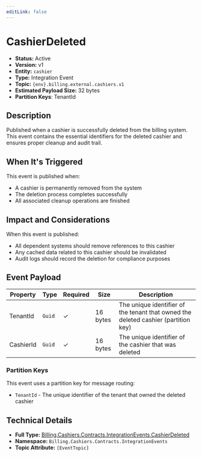 ```yaml
---
editLink: false
---
```


# CashierDeleted

- **Status:** Active
- **Version:** v1
- **Entity:** `cashier`
- **Type:** Integration Event
- **Topic:** `{env}.billing.external.cashiers.v1`
- **Estimated Payload Size:** 32 bytes
- **Partition Keys**: TenantId
## Description

Published when a cashier is successfully deleted from the billing system. This event contains the essential identifiers for the deleted
cashier and ensures proper cleanup and audit trail.

## When It's Triggered

This event is published when:
- A cashier is permanently removed from the system
- The deletion process completes successfully
- All associated cleanup operations are finished

## Impact and Considerations

When this event is published:
- All dependent systems should remove references to this cashier
- Any cached data related to this cashier should be invalidated
- Audit logs should record the deletion for compliance purposes
## Event Payload

| Property | Type | Required | Size | Description |
| ----------------------------------------------------------------- | --------- | -------- | -------- | --------------------------------------------------------------------- |
| TenantId| `Guid` | ✓| 16 bytes | The unique identifier of the tenant that owned the deleted cashier (partition key) |
| CashierId| `Guid` | ✓| 16 bytes | The unique identifier of the cashier that was deleted |


### Partition Keys

This event uses a partition key for message routing:
- `TenantId` - The unique identifier of the tenant that owned the deleted cashier
## Technical Details

- **Full Type:** [Billing.Cashiers.Contracts.IntegrationEvents.CashierDeleted](https://github.com/vgmello/templates/blob/main/src/Billing/Cashiers/Contracts/IntegrationEvents/CashierDeleted.cs)
- **Namespace:** `Billing.Cashiers.Contracts.IntegrationEvents`
- **Topic Attribute:** `[EventTopic]`
